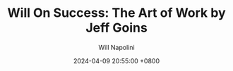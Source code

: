 ---
title: "Will On Success: The Art of Work by Jeff Goins"
author: Will Napolini
date: 2024-04-09 20:55:00 +0800
categories: [Mindset, Book-summaries]
tags:
  [
    the-art-of-work,
    jeff-goins,
    career-growth,
    work-life-balance,
    passion,
    purpose,
    calling,
    creativity,
    entrepreneurship,
    finding-your-path,
    motivation,
    success,
    productivity,
    career-change,
    passion-and-purpose,
    work-satisfaction,
    career-fulfillment,
    overcoming-fear,
    self-discovery,
    passion-projects,
    creative-career,
    work-passion,
    career-inspiration,
    finding-your-niche,
    passion-and-success,
    creative-work-life,
    passion-driven-career
  ]
image: https://pbs.twimg.com/media/GO178_eXwAA1IIK?format=jpg&name=large
alt: "Will On Success: The Art of Work by Jeff Goins"
fallback:
  - 
  # Replace with the URL of your backup image
  -
  # Replace with the URL of your backup image
---